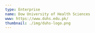 ```yaml
---
type: Enterprise
name: Dow University of Health Sciences
www: https://www.duhs.edu.pk/
thumbnail: ./img/duhs-logo.png
--- 
```

